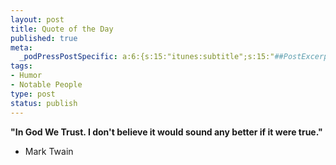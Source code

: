 ```yaml
--- 
layout: post
title: Quote of the Day
published: true
meta: 
  _podPressPostSpecific: a:6:{s:15:"itunes:subtitle";s:15:"##PostExcerpt##";s:14:"itunes:summary";s:15:"##PostExcerpt##";s:15:"itunes:keywords";s:17:"##WordPressCats##";s:13:"itunes:author";s:10:"##Global##";s:15:"itunes:explicit";s:2:"No";s:12:"itunes:block";s:2:"No";}
tags: 
- Humor
- Notable People
type: post
status: publish
---
```

<strong>"In God We Trust. I don't believe it would sound any better if it were true."</strong>

- Mark Twain
